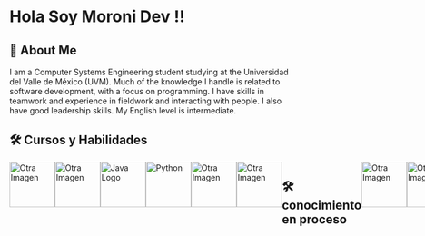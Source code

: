# Hola Soy Moroni Dev !!
## 🚀 About Me
I am a Computer Systems Engineering student studying at the Universidad del Valle de México (UVM). Much of the knowledge I handle is related to software development, with a focus on programming. I have skills in teamwork and experience in fieldwork and interacting with people. I also have good leadership skills. My English level is intermediate.

## 🛠 Cursos y Habilidades
<div style="display: flex;">
  <a href="URL_DEL_ENLACE_5"><img src="https://imgur.com/yrnw5tN.png" alt="Otra Imagen" width="80"></a>
  <a href="URL_DEL_ENLACE_3"><img src="https://imgur.com/xsJ2cuH.png" alt="Otra Imagen" width="80"></a>
  <a href="URL_DEL_ENLACE_2"><img src="https://imgur.com/BZ7AfFX.png" alt="Java Logo" width="80"></a>
  <a href="URL_DEL_ENLACE_4"><img src="https://imgur.com/WqJuHmp.png" alt="Python" width="80"></a>
  <a href="URL_DEL_ENLACE_7"><img src="https://imgur.com/sg4JPPC.png" alt="Otra Imagen" width="80"></a>
  <a href="URL_DEL_ENLACE_7"><img src="https://imgur.com/oOc491L.png" alt="Otra Imagen" width="80"></a>

## 🛠 conocimiento en proceso 
<div style="display: flex;">
  <a href="URL_DEL_ENLACE_5"><img src="https://imgur.com/3WPJoBy.png" alt="Otra Imagen" width="80"></a>
  <a href="URL_DEL_ENLACE_3"><img src="https://imgur.com/5wsZnXg.png" alt="Otra Imagen" width="80"></a>
  <a href="URL_DEL_ENLACE_2"><img src="https://imgur.com/cb7Adl8.png" alt="Java Logo" width="80"></a>
   <a href="URL_DEL_ENLACE_2"><img src="https://imgur.com/e0wPDVu.png" alt="Java Logo" width="80"></a>

</div>


## 🔗 MIS CERTIFICADOS
<a href="https://1drv.ms/b/s!AgZ-OdfYz8T7gQJfhHogtT0jxh6F"><img src="https://i.imgur.com/K6EJBRY.png" alt="MIS CERTIFICADOS" width="180"></a>
<a href="https://1drv.ms/b/s!AgZ-OdfYz8T7cXrQLeq3LPFKeJA?e=HdSyjl"><img src="https://i.imgur.com/K6EJBRY.png" alt="MIS CERTIFICADOS" width="180"></a>
<a href="https://1drv.ms/b/s!AgZ-OdfYz8T7b787qj9bJKRxb2s?e=SCUk7w"><img src="https://i.imgur.com/K6EJBRY.png" alt="MIS CERTIFICADOS" width="180"></a>
<a href="https://1drv.ms/b/s!AgZ-OdfYz8T7cI5OjrOH9FPaH7c?e=N4IoOb"><img src="https://i.imgur.com/K6EJBRY.png" alt="MIS CERTIFICADOS" width="180"></a>
<a href="https://1drv.ms/b/s!AgZ-OdfYz8T7diK8jOxquljSNbI?e=DecE4p"><img src="https://i.imgur.com/K6EJBRY.png" alt="MIS CERTIFICADOS" width="180"></a>

## 🔗 Links
[![Instagram](https://img.shields.io/badge/Instagram-E4405F?style=for-the-badge&logo=instagram&logoColor=white)](https://www.instagram.com/moroni.dev/)
[![LinkedIn](https://img.shields.io/badge/linkedin-0A66C2?style=for-the-badge&logo=linkedin&logoColor=white)](https://www.linkedin.com/public-profile/settings)
[![YouTube](https://img.shields.io/badge/youtube-FF0000?style=for-the-badge&logo=youtube&logoColor=white)](https://www.youtube.com/@moroni.dev01)
[![TikTok](https://img.shields.io/badge/tiktok-000000?style=for-the-badge&logo=tiktok&logoColor=white)](http://www.tiktok.com/@moroni.dev)
[![Twitch](https://img.shields.io/badge/twitch-9146FF?style=for-the-badge&logo=twitch&logoColor=white)](https://m.twitch.tv/gazelem01)
[![kick](https://img.shields.io/badge/kick-000000?style=for-the-badge&logo=kickstarter&logoColor=green)](https://kick.com/gazelem)



## Other Common Github Profile Sections
![Logo](https://imgur.com/a/FxbYw14)





   
